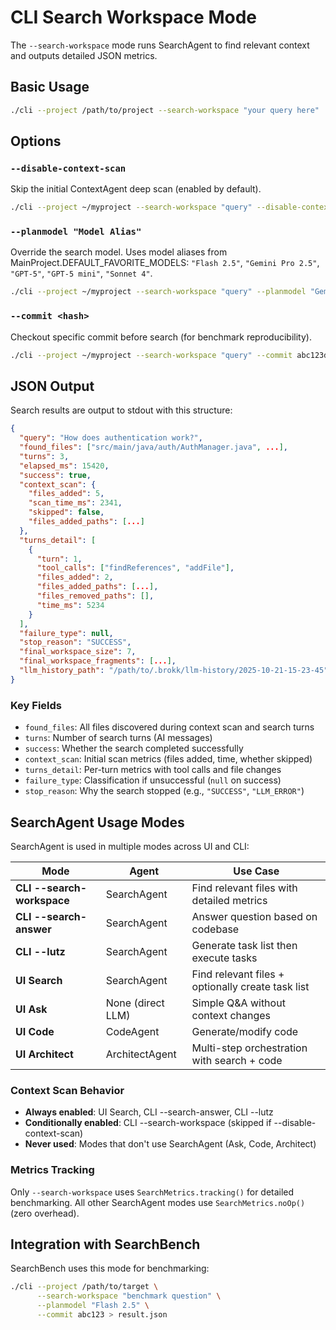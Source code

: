 # CLI Search Workspace Mode

The `--search-workspace` mode runs SearchAgent to find relevant context and outputs detailed JSON metrics.

## Basic Usage

```bash
./cli --project /path/to/project --search-workspace "your query here"
```

## Options

### `--disable-context-scan`
Skip the initial ContextAgent deep scan (enabled by default).

```bash
./cli --project ~/myproject --search-workspace "query" --disable-context-scan
```

### `--planmodel "Model Alias"`
Override the search model. Uses model aliases from MainProject.DEFAULT_FAVORITE_MODELS: `"Flash 2.5"`, `"Gemini Pro 2.5"`, `"GPT-5"`, `"GPT-5 mini"`, `"Sonnet 4"`.

```bash
./cli --project ~/myproject --search-workspace "query" --planmodel "Gemini Pro 2.5"
```

### `--commit <hash>`
Checkout specific commit before search (for benchmark reproducibility).

```bash
./cli --project ~/myproject --search-workspace "query" --commit abc123def
```

## JSON Output

Search results are output to stdout with this structure:

```json
{
  "query": "How does authentication work?",
  "found_files": ["src/main/java/auth/AuthManager.java", ...],
  "turns": 3,
  "elapsed_ms": 15420,
  "success": true,
  "context_scan": {
    "files_added": 5,
    "scan_time_ms": 2341,
    "skipped": false,
    "files_added_paths": [...]
  },
  "turns_detail": [
    {
      "turn": 1,
      "tool_calls": ["findReferences", "addFile"],
      "files_added": 2,
      "files_added_paths": [...],
      "files_removed_paths": [],
      "time_ms": 5234
    }
  ],
  "failure_type": null,
  "stop_reason": "SUCCESS",
  "final_workspace_size": 7,
  "final_workspace_fragments": [...],
  "llm_history_path": "/path/to/.brokk/llm-history/2025-10-21-15-23-45"
}
```

### Key Fields

- `found_files`: All files discovered during context scan and search turns
- `turns`: Number of search turns (AI messages)
- `success`: Whether the search completed successfully
- `context_scan`: Initial scan metrics (files added, time, whether skipped)
- `turns_detail`: Per-turn metrics with tool calls and file changes
- `failure_type`: Classification if unsuccessful (`null` on success)
- `stop_reason`: Why the search stopped (e.g., `"SUCCESS"`, `"LLM_ERROR"`)

## SearchAgent Usage Modes

SearchAgent is used in multiple modes across UI and CLI:

| Mode | Agent | Use Case |
|------|-------|----------|
| **CLI --search-workspace** | SearchAgent | Find relevant files with detailed metrics |
| **CLI --search-answer** | SearchAgent | Answer question based on codebase |
| **CLI --lutz** | SearchAgent | Generate task list then execute tasks |
| **UI Search** | SearchAgent | Find relevant files + optionally create task list |
| **UI Ask** | None (direct LLM) | Simple Q&A without context changes |
| **UI Code** | CodeAgent | Generate/modify code |
| **UI Architect** | ArchitectAgent | Multi-step orchestration with search + code |

### Context Scan Behavior

- **Always enabled**: UI Search, CLI --search-answer, CLI --lutz
- **Conditionally enabled**: CLI --search-workspace (skipped if --disable-context-scan)
- **Never used**: Modes that don't use SearchAgent (Ask, Code, Architect)

### Metrics Tracking

Only `--search-workspace` uses `SearchMetrics.tracking()` for detailed benchmarking. All other SearchAgent modes use `SearchMetrics.noOp()` (zero overhead).

## Integration with SearchBench

SearchBench uses this mode for benchmarking:

```bash
./cli --project /path/to/target \
      --search-workspace "benchmark question" \
      --planmodel "Flash 2.5" \
      --commit abc123 > result.json
```
